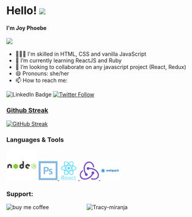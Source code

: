 ### <h1> Hello! <img src="https://media.giphy.com/media/hvRJCLFzcasrR4ia7z/giphy.gif" width="30px"/> </h1>
<h4> I'm Joy Phoebe </h4>
<img src= "https://media3.giphy.com/media/GRgLOxPTSQ8r3SS0n7/giphy.gif?cid=ecf05e47hv19zro1mvurp1f7hdx3dnp834nimkb63e6fk5pa&rid=giphy.gif&ct=s">

 
- 👩🏾‍💻 I'm skilled in HTML, CSS and vanilla JavaScript
- 🌱 I’m currently learning ReactJS and Ruby
- 👯 I’m looking to collaborate on any javascript project (React, Redux)
- 😄 Pronouns: she/her 
- 📫 How to reach me: 
 
 <img src="https://img.shields.io/badge/LinkedIn-blue?style=for-the-badge&logo=linkedin&logoColor=white" alt="LinkedIn Badge"/>
 <a href="https://www.linkedin.com/in/joy-phoebe-00b80a13a">  <img alt="Twitter Follow" src="https://img.shields.io/twitter/follow/joyapisi?style=social">
 <a href="https://www.twitter.com/joyapisi">
 
### Github Streak
 
[![GitHub Streak](https://github-readme-streak-stats.herokuapp.com?user=joyapisi&background=45%2C7CC3EB%2CEB5454)](https://git.io/streak-stats)

### Languages & Tools
<link rel="noreferrer"> <img src="https://raw.githubusercontent.com/devicons/devicon/master/icons/nodejs/nodejs-original-wordmark.svg" alt="nodejs" width="80"  height="80" padding="20px"/> </a> <a href="https://www.photoshop.com/en" target="_blank" rel="noreferrer"> 
<img src="https://raw.githubusercontent.com/devicons/devicon/master/icons/photoshop/photoshop-line.svg" alt="photoshop" width="50" height="50" padding="20px"/> </a>  
<a href="https://reactjs.org/" target="_blank" rel="noreferrer"> <img src="https://raw.githubusercontent.com/devicons/devicon/master/icons/react/react-original-wordmark.svg" alt="react" width="50" height="50" padding="20px"/> </a> 
<a href="https://redux.js.org" target="_blank" rel="noreferrer"> <img src="https://raw.githubusercontent.com/devicons/devicon/master/icons/redux/redux-original.svg" alt="redux" width="50" height="50" padding="20px"/> </a> 
<a href="https://webpack.js.org" target="_blank" rel="noreferrer"> <img src="https://raw.githubusercontent.com/devicons/devicon/d00d0969292a6569d45b06d3f350f463a0107b0d/icons/webpack/webpack-original-wordmark.svg" alt="webpack" width="50" height="50" padding="20px"/> </a> 


<h3 align="left">Support:</h3>
<p><a href="https://www.buymeacoffee.com/buy me coffee"> <img align="left" src="https://cdn.buymeacoffee.com/buttons/v2/default-yellow.png" height="50" width="210" alt="buy me coffee" /></a><a href="https://ko-fi.com/Tracy-miranja"> <img align="left" src="https://cdn.ko-fi.com/cdn/kofi3.png?v=3" height="50" width="210" alt="Tracy-miranja" /></a></p><br><br>

<!--
**joyapisi/joyapisi** is a ✨ _special_ ✨ repository because its `README.md` (this file) appears on your GitHub profile.

<div id="header" align="center">
  <img src="https://media4.giphy.com/media/1oF1KAEYvmXBMo6uTS/100.webp?cid=ecf05e47dpb2fjsjgcrgvq6uwj4jtym2ru1vouhjt48e5ygb&rid=100.webp&ct=g"/>
</div>

<img height="180em" src="https://github-readme-stats.vercel.app/api?username=joyapisi&show_icons=true&hide_border=true&&count_private=true&include_all_commits=true" />

<div id="badges">
  <a href="https://www.linkedin.com/in/joy-phoebe-00b80a13a">
    <img src="https://img.shields.io/badge/LinkedIn-blue?style=for-the-badge&logo=linkedin&logoColor=white" alt="LinkedIn Badge"/>
  </a>
</div>

<h1>
  hey there
  <img src="https://media.giphy.com/media/hvRJCLFzcasrR4ia7z/giphy.gif" width="30px"/>
</h1>

Here are some ideas to get you started:


